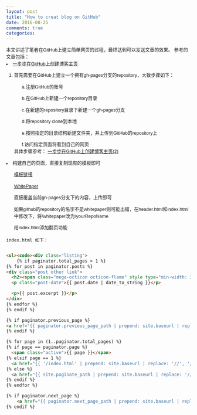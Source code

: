 ```yaml
---
layout: post
title: "How to creat blog on GitHub"
date: 2016-08-25
comments: true
categories:
---
```


<head>
	<meta http-equiv="Content-Type" content="text/html; charset=utf-8" />
	<style type="text/css">
	#customers
		{
		font-family:"Trebuchet MS", Arial, Helvetica, sans-serif;
		width:100%;
		text-align:left;
		font-size:0.9em;
		line-height:1.5;
		}
	ul
		{
		list-style-type: disc;
		list-style-position: inside;		
		}
	</style>
</head>

<div class="css-full-post-content js-full-post-content" id="customers">
本文讲述了笔者在GitHub上建立简单网页的过程，最终达到可以发送文章的效果。
参考的文章包括：
<li><a href="http://www.pchou.info/ssgithubPage/2013-01-03-build-github-blog-page-01.html"> 一步步在GitHub上创建博客主页</a></li>

<ol>
<li>首先需要在GitHub上建立一个拥有gh-pages分支的repository，大致步骤如下：</li>
	<ul>a.注册GitHub的账号</ul>
	<ul>b.在GitHub上新建一个repository目录</ul>
	<ul>c.在新建的repository目录下新建一个gh-pages分支</ul>
	<ul>d.将repository clone到本地</ul>
	<ul>e.按照指定的目录结构新建文件夹，并上传到GitHub的repository上</ul>
	<ul>f.访问指定页面将看到自己的网页</ul>
具体步骤参考：
<a href="http://www.pchou.info/ssgithubPage/2013-01-05-build-github-blog-page-02.html"> 一步步在GitHub上创建博客主页(2)</a>

</ol>

<li>构建自己的页面，直接复制现有的模板即可</li>
	<ul><a href="http://jekyllthemes.org/">模板链接</a></ul>
	<ul><a href="http://jekyllthemes.org/themes/white-paper/">WhitePaper</a></ul>
	<ul>直接覆盖当前gh-pages分支下的内容，上传即可</ul>	<ul>如果github的repository的名字不是whitepaper则可能出错，在header.html和index.html中修改下，将/whitepaper改为/yourRepoName</ul>
	<ul>给index.html添加翻页功能</ul>

</div>
	
	index.html 如下：
	
```html

<ul><code><div class="listing">
	{% if paginator.total_pages > 1 %}
{% for post in paginator.posts %}
<div class="post other link">
  <h2><span class="mega-octicon octicon-flame" style type="min-width: 32px;"></span><a href="/blog{{post.url}}">{{ post.title }}</a></h2>
  <p class="post-date">{{ post.date | date_to_string }}</p>

  <p>{{ post.excerpt }}</p>
</div>
{% endfor %}
{% endif %}

{% if paginator.previous_page %}
<a href="{{ paginator.previous_page_path | prepend: site.baseurl | replace: '//', '/' }}"Previous</a>
{% endif %}

{% for page in (1..paginator.total_pages) %}
{% if page == paginator.page %}
  <span class="active">{{ page }}</span>
{% elsif page == 1 %}
  <a href="{{ '/index.html' | prepend: site.baseurl | replace: '//', '/' }}">{{ page }}</a>
{% else %}
  <a href="{{ site.paginate_path | prepend: site.baseurl | replace: '//', '/' | replace: ':num', page }}">{{ page }}</a>
{% endif %}
{% endfor %}

{% if paginator.next_page %}
    <a href="{{ paginator.next_page_path | prepend: site.baseurl | replace: '//', '/' }}">Next</a>
{% endif %}
```
